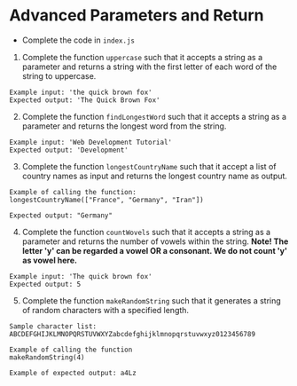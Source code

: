 # Advanced Parameters and Return

- Complete the code in `index.js`

1. Complete the function `uppercase` such that it accepts a string as a parameter and returns a string with the first letter of each word of the string to uppercase.

```
Example input: 'the quick brown fox'
Expected output: 'The Quick Brown Fox'
```

2. Complete the function `findLongestWord` such that it accepts a string as a parameter and returns the longest word from the string.

```
Example input: 'Web Development Tutorial'
Expected output: 'Development'
```

3. Complete the function `longestCountryName` such that it accept a list of country names as input and returns the longest country name as output.

```
Example of calling the function:
longestCountryName(["France", "Germany", "Iran"])

Expected output: "Germany"
```

4. Complete the function `countWovels` such that it accepts a string as a parameter and returns the number of vowels within the string. **Note! The letter 'y' can be regarded a vowel OR a consonant. We do not count 'y' as vowel here.**

```
Example input: 'The quick brown fox'
Expected output: 5
```

5. Complete the function `makeRandomString` such that it generates a string of random characters with a specified length.

```
Sample character list: ABCDEFGHIJKLMNOPQRSTUVWXYZabcdefghijklmnopqrstuvwxyz0123456789

Example of calling the function
makeRandomString(4)

Example of expected output: a4Lz
```